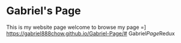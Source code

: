# Gabriel's Page 
This is my website page 
welcome to browse my page =]
https://gabriel888chow.github.io/Gabriel-Page/#   G a b r i e l _ P a g e _ R e d u x  
 